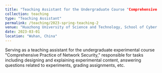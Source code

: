 ```yaml
---
title: "Teaching Assistant for the Undergraduate Course "Comprehensive Practice of Network Security""
collection: teaching
type: "Teaching Assistant"
permalink: /teaching/2023-spring-teaching-2
venue: "Huazhong University of Science and Technology, School of Cyber Science and Engineering"
date: 2023-03-01
location: "Wuhan, China"
---
```


Serving as a teaching assistant for the undergraduate experimental course "Comprehensive Practice of Network Security," responsible for tasks including designing and explaining experimental content, answering questions related to experiments, grading assignments, etc.
